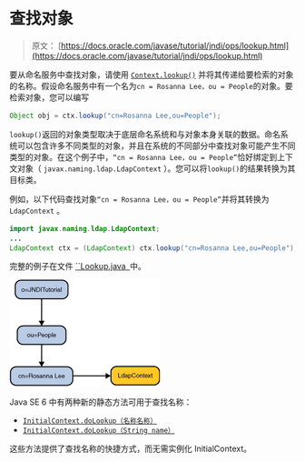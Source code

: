 # 查找对象

> 原文： [https://docs.oracle.com/javase/tutorial/jndi/ops/lookup.html](https://docs.oracle.com/javase/tutorial/jndi/ops/lookup.html)

要从命名服务中查找对象，请使用 [`Context.lookup()`](https://docs.oracle.com/javase/8/docs/api/javax/naming/Context.html#lookup-javax.naming.Name-) 并将其传递给要检索的对象的名称。假设命名服务中有一个名为`cn = Rosanna Lee，ou = People`的对象。要检索对象，您可以编写

```java
Object obj = ctx.lookup("cn=Rosanna Lee,ou=People");

```

`lookup()`返回的对象类型取决于底层命名系统和与对象本身关联的数据。命名系统可以包含许多不同类型的对象，并且在系统的不同部分中查找对象可能产生不同类型的对象。在这个例子中，`“cn = Rosanna Lee，ou = People”`恰好绑定到上下文对象（ `javax.naming.ldap.LdapContext` ）。您可以将`lookup()`的结果转换为其目标类。

例如，以下代码查找对象`“cn = Rosanna Lee，ou = People”`并将其转换为`LdapContext` 。

```java
import javax.naming.ldap.LdapContext;
...
LdapContext ctx = (LdapContext) ctx.lookup("cn=Rosanna Lee,ou=People");

```

完整的例子在文件 [``Lookup.java` `](examples/Lookup.java)中。

![Diagram of Lookup example](img/b3101033cf6ac9ad16264d0ef7c202cd.jpg)

Java SE 6 中有两种新的静态方法可用于查找名称：

*   [`InitialContext.doLookup（名称名称）`](https://docs.oracle.com/javase/8/docs/api/javax/naming/InitialContext.html#doLookup-javax.naming.Name-)
*   [`InitialContext.doLookup（String name）`](https://docs.oracle.com/javase/8/docs/api/javax/naming/InitialContext.html#doLookup-java.lang.String-)

这些方法提供了查找名称的快捷方式，而无需实例化 InitialContext。